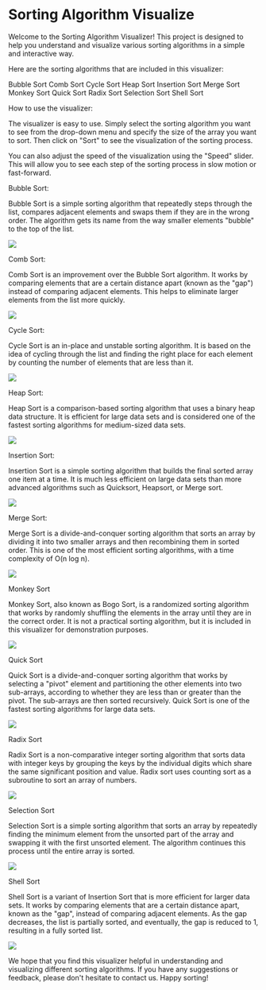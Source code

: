# Sorting Algorithm Visualize

Welcome to the Sorting Algorithm Visualizer! This project is designed to help you understand and visualize various sorting algorithms in a simple and interactive way.

Here are the sorting algorithms that are included in this visualizer:

Bubble Sort
Comb Sort
Cycle Sort
Heap Sort
Insertion Sort
Merge Sort
Monkey Sort
Quick Sort
Radix Sort
Selection Sort
Shell Sort

How to use the visualizer:

The visualizer is easy to use. Simply select the sorting algorithm you want to see from the drop-down menu and specify the size of the array you want to sort. Then click on "Sort" to see the visualization of the sorting process.

You can also adjust the speed of the visualization using the "Speed" slider. This will allow you to see each step of the sorting process in slow motion or fast-forward.

Bubble Sort:

Bubble Sort is a simple sorting algorithm that repeatedly steps through the list, compares adjacent elements and swaps them if they are in the wrong order. The algorithm gets its name from the way smaller elements "bubble" to the top of the list.

![](https://github.com/mar19a/visualizingsort/blob/main/img/BubbleSort.gif)

Comb Sort:

Comb Sort is an improvement over the Bubble Sort algorithm. It works by comparing elements that are a certain distance apart (known as the "gap") instead of comparing adjacent elements. This helps to eliminate larger elements from the list more quickly.

![](https://github.com/mar19a/visualizingsort/blob/main/img/CombSort.gif)

Cycle Sort:

Cycle Sort is an in-place and unstable sorting algorithm. It is based on the idea of cycling through the list and finding the right place for each element by counting the number of elements that are less than it.

![](https://github.com/mar19a/visualizingsort/blob/main/img/CycleSort.gif)

Heap Sort:

Heap Sort is a comparison-based sorting algorithm that uses a binary heap data structure. It is efficient for large data sets and is considered one of the fastest sorting algorithms for medium-sized data sets.

![](https://github.com/mar19a/visualizingsort/blob/main/img/HeapSort.gif)

Insertion Sort:

Insertion Sort is a simple sorting algorithm that builds the final sorted array one item at a time. It is much less efficient on large data sets than more advanced algorithms such as Quicksort, Heapsort, or Merge sort.

![](https://github.com/mar19a/visualizingsort/blob/main/img/InsertionSort.gif)

Merge Sort:

Merge Sort is a divide-and-conquer sorting algorithm that sorts an array by dividing it into two smaller arrays and then recombining them in sorted order. This is one of the most efficient sorting algorithms, with a time complexity of O(n log n).

![](https://github.com/mar19a/visualizingsort/blob/main/img/MergeSort.gif)

Monkey Sort

Monkey Sort, also known as Bogo Sort, is a randomized sorting algorithm that works by randomly shuffling the elements in the array until they are in the correct order. It is not a practical sorting algorithm, but it is included in this visualizer for demonstration purposes.

![](https://github.com/mar19a/visualizingsort/blob/main/img/MonkeySort.gif)

Quick Sort

Quick Sort is a divide-and-conquer sorting algorithm that works by selecting a "pivot" element and partitioning the other elements into two sub-arrays, according to whether they are less than or greater than the pivot. The sub-arrays are then sorted recursively. Quick Sort is one of the fastest sorting algorithms for large data sets.

![](https://github.com/mar19a/visualizingsort/blob/main/img/QuickSort.gif)

Radix Sort

Radix Sort is a non-comparative integer sorting algorithm that sorts data with integer keys by grouping the keys by the individual digits which share the same significant position and value. Radix sort uses counting sort as a subroutine to sort an array of numbers.

![](https://github.com/mar19a/visualizingsort/blob/main/img/RadixSort.gif)

Selection Sort

Selection Sort is a simple sorting algorithm that sorts an array by repeatedly finding the minimum element from the unsorted part of the array and swapping it with the first unsorted element. The algorithm continues this process until the entire array is sorted.

![](https://github.com/mar19a/visualizingsort/blob/main/img/SelectionSort.gif)

Shell Sort

Shell Sort is a variant of Insertion Sort that is more efficient for larger data sets. It works by comparing elements that are a certain distance apart, known as the "gap", instead of comparing adjacent elements. As the gap decreases, the list is partially sorted, and eventually, the gap is reduced to 1, resulting in a fully sorted list.

![](https://github.com/mar19a/visualizingsort/blob/main/img/ShellSort.gif)


We hope that you find this visualizer helpful in understanding and visualizing different sorting algorithms. If you have any suggestions or feedback, please don't hesitate to contact us. Happy sorting!



